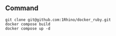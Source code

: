 ## Command

```
git clone git@github.com:1Rhino/docker_ruby.git
docker compose build
docker compose up -d
```
